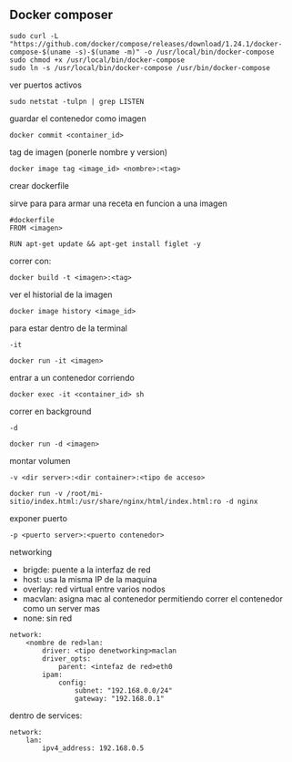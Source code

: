 

## Docker composer

```
sudo curl -L "https://github.com/docker/compose/releases/download/1.24.1/docker-compose-$(uname -s)-$(uname -m)" -o /usr/local/bin/docker-compose
sudo chmod +x /usr/local/bin/docker-compose
sudo ln -s /usr/local/bin/docker-compose /usr/bin/docker-compose
```

ver puertos activos

```shell
sudo netstat -tulpn | grep LISTEN
```

guardar el contenedor como imagen

```
docker commit <container_id>
```

tag de imagen (ponerle nombre y version)

```
docker image tag <image_id> <nombre>:<tag>
```

crear dockerfile

sirve para para armar una receta en funcion a una imagen

```
#dockerfile
FROM <imagen>

RUN apt-get update && apt-get install figlet -y
```

correr con:

```
docker build -t <imagen>:<tag>
```

ver el historial de la imagen

```
docker image history <image_id>
```

para estar dentro de la terminal 

```
-it
```

```
docker run -it <imagen>
```

entrar a un contenedor corriendo

```
docker exec -it <container_id> sh
```

correr en background 

```
-d
```

```
docker run -d <imagen>
```

montar volumen

```
-v <dir server>:<dir container>:<tipo de acceso>
```

```
docker run -v /root/mi-sitio/index.html:/usr/share/nginx/html/index.html:ro -d nginx
```

exponer puerto

```
-p <puerto server>:<puerto contenedor>
```

networking

- brigde: puente a la interfaz de red
- host: usa la misma IP de la maquina
- overlay: red virtual entre varios nodos
- macvlan: asigna mac al contenedor permitiendo correr el contenedor como un server mas
- none: sin red

```
network:
	<nombre de red>lan:
		driver: <tipo denetworking>maclan
		driver_opts:
			parent: <intefaz de red>eth0
		ipam:
			config:
				subnet: "192.168.0.0/24"
				gateway: "192.168.0.1"
```

dentro de services:

```
network:
	lan:
		ipv4_address: 192.168.0.5
```

